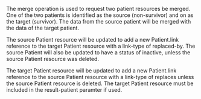 
The merge operation is used to request two patient resources be merged. One of the two patients is identified as the source (non-survivor) and on as the target (survivor). The data from the source patient will be merged with the data of the target patient.

The source Patient resource will be updated to add a new Patient.link reference to the target Patient resource with a link-type of replaced-by. The source Patient will also be updated to have a status of inactive, unless the source Patient resource was deleted.

The target Patient resource will be updated to add a new Patient.link reference to the source Patient resource with a link-type of replaces unless the source Patient resource is deleted. The target Patient resource must be included in the result-patient paramter if used.
